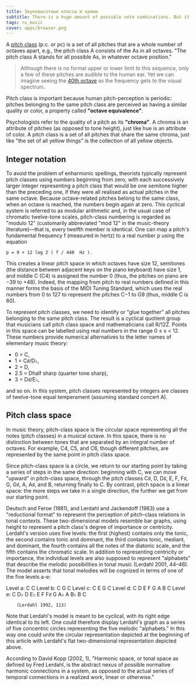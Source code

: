 ```yaml
---
title: Звуковысотные классы и хрома
subtitle: There is a huge amount of possible note combinations. But it's countable. And very useful to navigate music concepts.
tags: ru_music
cover: apps/browser.png
---
```


A [pitch class](https://en.wikipedia.org/wiki/Pitch_class) (p.c. or pc) is a set of all pitches that are a whole number of octaves apart, e.g., the pitch class A consists of the As in all octaves. "The pitch class A stands for all possible As, in whatever octave position."

>Although there is no formal upper or lower limit to this sequence, only a few of these pitches are audible to the human ear. Yet we can imagine seeing the [40th octave](/theory/spectre/40/) as the frequency gets to the visual spectrum.

Pitch class is important because human pitch-perception is periodic: pitches belonging to the same pitch class are perceived as having a similar quality or color, a property called **"octave equivalence"**. 

Psychologists refer to the quality of a pitch as its **"chroma"**. A chroma is an attribute of pitches (as opposed to tone height), just like hue is an attribute of color. A pitch class is a set of all pitches that share the same chroma, just like "the set of all yellow things" is the collection of all yellow objects.

## Integer notation

To avoid the problem of enharmonic spellings, theorists typically represent pitch classes using numbers beginning from zero, with each successively larger integer representing a pitch class that would be one semitone higher than the preceding one, if they were all realised as actual pitches in the same octave. Because octave-related pitches belong to the same class, when an octave is reached, the numbers begin again at zero. This cyclical system is referred to as modular arithmetic and, in the usual case of chromatic twelve-tone scales, pitch-class numbering is regarded as "modulo 12" (customarily abbreviated "mod 12" in the music-theory literature)—that is, every twelfth member is identical. One can map a pitch's fundamental frequency f (measured in hertz) to a real number p using the equation

    p = 9 + 12 log 2 (⁡ f / 440  Hz ). 


This creates a linear pitch space in which octaves have size 12, semitones (the distance between adjacent keys on the piano keyboard) have size 1, and middle C (C4) is assigned the number 0 (thus, the pitches on piano are −39 to +48). Indeed, the mapping from pitch to real numbers defined in this manner forms the basis of the MIDI Tuning Standard, which uses the real numbers from 0 to 127 to represent the pitches C−1 to G9 (thus, middle C is 60). 

To represent pitch classes, we need to identify or "glue together" all pitches belonging to the same pitch class. The result is a cyclical quotient group that musicians call pitch class space and mathematicians call R/12Z. Points in this space can be labelled using real numbers in the range 0 ≤ x < 12. These numbers provide numerical alternatives to the letter names of elementary music theory:

- 0 = C, 
- 1 = C♯/D♭, 
- 2 = D, 
- 2.5 = Dhalf sharp (quarter tone sharp), 
- 3 = D♯/E♭,

and so on. In this system, pitch classes represented by integers are classes of twelve-tone equal temperament (assuming standard concert A). 

## Pitch class space

In music theory, pitch-class space is the circular space representing all the notes (pitch classes) in a musical octave. In this space, there is no distinction between tones that are separated by an integral number of octaves. For example, C4, C5, and C6, though different pitches, are represented by the same point in pitch class space.

Since pitch-class space is a circle, we return to our starting point by taking a series of steps in the same direction: beginning with C, we can move "upward" in pitch-class space, through the pitch classes C♯, D, D♯, E, F, F♯, G, G♯, A, A♯, and B, returning finally to C. By contrast, pitch space is a linear space: the more steps we take in a single direction, the further we get from our starting point. 

Deutsch and Feroe (1981), and Lerdahl and Jackendoff (1983) use a "reductional format" to represent the perception of pitch-class relations in tonal contexts. These two-dimensional models resemble bar graphs, using height to represent a pitch class's degree of importance or centricity. Lerdahl's version uses five levels: the first (highest) contains only the tonic, the second contains tonic and dominant, the third contains tonic, mediant, and dominant, the fourth contains all the notes of the diatonic scale, and the fifth contains the chromatic scale.  In addition to representing centricity or importance, the individual levels are also supposed to represent "alphabets" that describe the melodic possibilities in tonal music (Lerdahl 2001, 44–46). The model asserts that tonal melodies will be cognized in terms of one of the five levels a-e: 

Level a: 	C 												C
Level b: 	C 							G 					C
Level c: 	C 				E 			G 					C
Level d: 	C 		D 		E 	F 		G 		A 		B 	C
Level e: 	C 	D♭ 	D 	E♭ 	E 	F 	F♯ 	G 	A♭ 	A 	B♭ 	B 	C

        (Lerdahl 1992, 113)

Note that Lerdahl's model is meant to be cyclical, with its right edge identical to its left. One could therefore display Lerdahl's graph as a series of five concentric circles representing the five melodic "alphabets." In this way one could unite the circular representation depicted at the beginning of this article with Lerdahl's flat two-dimensional representation depicted above.

According to David Kopp (2002, 1), "Harmonic space, or tonal space as defined by Fred Lerdahl, is the abstract nexus of possible normative harmonic connections in a system, as opposed to the actual series of temporal connections in a realized work, linear or otherwise." 